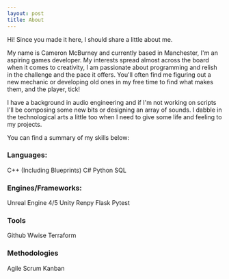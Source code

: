 ```yaml
---
layout: post
title: About
---
```


Hi! Since you made it here, I should share a little about me.

My name is Cameron McBurney and currently based in Manchester, I'm an aspiring games developer. My interests spread almost across the board when it comes to creativity, I am passionate about programming and relish in the challenge and the pace it offers. You'll often find me figuring out a new mechanic or developing old ones in my free time to find what makes them, and the player, tick!

I have a background in audio engineering and if I'm not working on scripts I'll be composing some new bits or designing an array of sounds. I dabble in the technological arts a little too when I need to give some life and feeling to my projects.

You can find a summary of my skills below:

### Languages:
C++ (Including Blueprints)
C#
Python
SQL

### Engines/Frameworks:
Unreal Engine 4/5
Unity
Renpy
Flask
Pytest

### Tools
Github
Wwise
Terraform

### Methodologies
Agile
Scrum
Kanban



